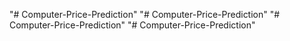 "# Computer-Price-Prediction" 
"# Computer-Price-Prediction" 
"# Computer-Price-Prediction" 
"# Computer-Price-Prediction" 
